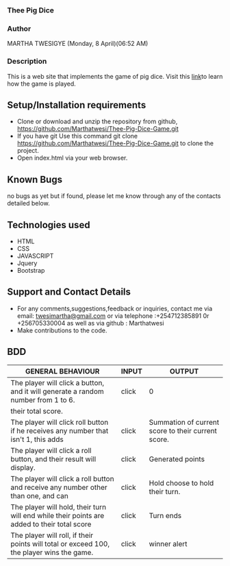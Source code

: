 ### Thee Pig Dice
### Author
MARTHA TWESIGYE  (Monday, 8 April)(06:52 AM)
### Description
This is a web site that implements the game of pig dice.
Visit this [link](https://en.wikipedia.org/wiki/Markdown)to learn how the game is played.
## Setup/Installation requirements
* Clone or download and unzip the repository from github, https://github.com/Marthatwesi/Thee-Pig-Dice-Game.git
* If you have git Use this command git clone https://github.com/Marthatwesi/Thee-Pig-Dice-Game.git to clone the project.
* Open index.html via your web browser.
## Known Bugs
no bugs as yet but if found, please let me know through any of the contacts detailed below.
## Technologies used
* HTML
* CSS
* JAVASCRIPT
* Jquery
* Bootstrap
## Support and Contact Details
* For any comments,suggestions,feedback or inquiries, contact me via email: twesimartha@gmail.com or via telephone :+254712385891 0r +256705330004 as well as via github : Marthatwesi
* Make contributions to the code.

## BDD

|GENERAL BEHAVIOUR                                                                  |   INPUT  |   OUTPUT
|-----------------------------------------------------------------------------------|--------- |----------
| The player will click a button, and it will generate a random number from 1 to 6. |  click   |    0              | The player will click roll button if he receives a 1, the player will add 0 points  |  click   |Next Players' turn 
their total score.      |          |
|The player will click roll button if he receives any number that isn't 1, this adds| click    |Summation of current score to their  current score.
|The player will click a roll button, and their result will display.                | click    | Generated points
|The player will click a roll button and receive any number other than one, and can | click    | Hold choose to hold their turn.
|The player will hold, their turn will end while their points are added to their total score   | click    | Turn ends
|The player will roll, if their points will total or exceed 100, the player wins the game.| click   | winner alert